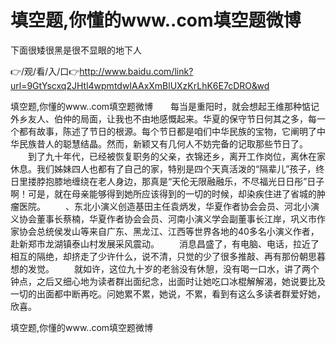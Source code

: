 # 填空题,你懂的www..com填空题微博
下面很矮很黑是很不显眼的地下人

👉/观/看/入/口👉http://www.baidu.com/link?url=9GtYscxq2JHtl4wpmtdwIAAxXmBlUXzKrLhK6E7cDRO&wd

填空题,你懂的www..com填空题微博　　每当是重阳时，就会想起王维那种惦记外乡友人、伯仲的局面，让我也不由地感慨起来。华夏的保守节日何其之多，每一个都有故事，陈述了节日的根源。每个节日都是咱们中华民族的宝物，它阐明了中华民族昔人的聪慧结晶。然而，新颖又有几何人不妨完备的记取那些节日了。
　　到了九十年代，已经被恢复职务的父亲，衣锦还乡，离开工作岗位，离休在家休息。我们姊妹四人也都有了自己的家，特别是四个天真活泼的“隔辈儿”孩子，终日里搂脖抱膝地缠绕在老人身边，那真是“天伦无限融融乐，不尽福光日日彤”日子啊！可是，就在母亲能够得到她所应该得到的一切的时候，却染疾住进了省城的肿瘤医院。
　　、东北小演义创造基田主任袁炳发，华夏作者协会会员、河北小演义协会董事长蔡楠，华夏作者协会会员、河南小演义学会副董事长江岸，巩义市作家协会总统侯发山等来自广东、黑龙江、江西等世界各地的40多名小演义作者，赴新郑市龙湖镇泰山村发展采风震动。
　　消息昌盛了，有电脑、电话，拉近了相互的隔绝，却挤走了少许什么，说不清，只觉的少了很多推敲、再有那份朝思暮想的发觉。
　　就如许，这位九十岁的老翁没有休憩，没有喝一口水，讲了两个钟点，之后又细心地为读者群出面纪念，出面时让她吃口冰棍解解渴，她说要比及一切的出面都中断再吃。问她累不累，她说，不累，看到有这么多读者群爱好她，欣喜。

填空题,你懂的www..com填空题微博
